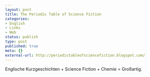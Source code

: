 ```yaml
---
layout: post
title: The Periodic Table of Science Fiction
categories:
- English
- Links
- Web
status: publish
type: post
published: true
meta: {}
external-url: http://periodictableofsciencefiction.blogspot.com/
---
```

Englische Kurzgeschichten + Science Fiction + Chemie = Großartig.

